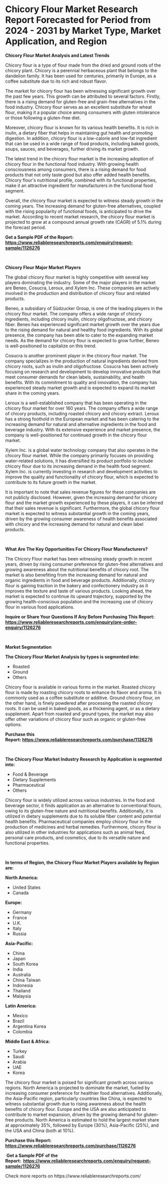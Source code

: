 <p><h1>Chicory Flour Market Research Report Forecasted for Period from 2024 -  2031 by Market Type, Market Application, and Region</h1></p><p><strong>Chicory Flour Market Analysis and Latest Trends</strong></p>
<p><p>Chicory flour is a type of flour made from the dried and ground roots of the chicory plant. Chicory is a perennial herbaceous plant that belongs to the dandelion family. It has been used for centuries, primarily in Europe, as a coffee substitute due to its rich and robust flavor.</p><p>The market for chicory flour has been witnessing significant growth over the past few years. This growth can be attributed to several factors. Firstly, there is a rising demand for gluten-free and grain-free alternatives in the food industry. Chicory flour serves as an excellent substitute for wheat flour, making it a popular choice among consumers with gluten intolerance or those following a gluten-free diet.</p><p>Moreover, chicory flour is known for its various health benefits. It is rich in inulin, a dietary fiber that helps in maintaining gut health and promoting digestion. In addition, chicory flour is a low-calorie and low-fat ingredient that can be used in a wide range of food products, including baked goods, soups, sauces, and beverages, further driving its market growth.</p><p>The latest trend in the chicory flour market is the increasing adoption of chicory flour in the functional food industry. With growing health consciousness among consumers, there is a rising demand for food products that not only taste good but also offer added health benefits. Chicory flour's nutritional profile, combined with its functional properties, make it an attractive ingredient for manufacturers in the functional food segment.</p><p>Overall, the chicory flour market is expected to witness steady growth in the coming years. The increasing demand for gluten-free alternatives, coupled with the rising popularity of functional foods, is anticipated to drive the market. According to recent market research, the chicory flour market is projected to grow at a compound annual growth rate (CAGR) of 5.1% during the forecast period.</p></p>
<p><strong>Get a Sample PDF of the Report:&nbsp; <a href="https://www.reliableresearchreports.com/enquiry/request-sample/1126276">https://www.reliableresearchreports.com/enquiry/request-sample/1126276</a></strong></p>
<p>&nbsp;</p>
<p><strong>Chicory Flour Major Market Players</strong></p>
<p><p>The global chicory flour market is highly competitive with several key players dominating the industry. Some of the major players in the market are Beneo, Cosucra, Leroux, and Xylem Inc. These companies are actively involved in the production and distribution of chicory flour and related products.</p><p>Beneo, a subsidiary of Südzucker Group, is one of the leading players in the chicory flour market. The company offers a wide range of chicory ingredients, including chicory inulin, chicory oligofructose, and chicory fiber. Beneo has experienced significant market growth over the years due to the rising demand for natural and healthy food ingredients. With its global presence, the company has been able to cater to the expanding market needs. As the demand for chicory flour is expected to grow further, Beneo is well-positioned to capitalize on this trend.</p><p>Cosucra is another prominent player in the chicory flour market. The company specializes in the production of natural ingredients derived from chicory roots, such as inulin and oligofructose. Cosucra has been actively focusing on research and development to develop innovative products that meet consumer demands for clean labels, sustainability, and health benefits. With its commitment to quality and innovation, the company has experienced steady market growth and is expected to expand its market share in the coming years.</p><p>Leroux is a well-established company that has been operating in the chicory flour market for over 160 years. The company offers a wide range of chicory products, including roasted chicory and chicory extract. Leroux has a strong foothold in the European market and has been catering to the increasing demand for natural and alternative ingredients in the food and beverage industry. With its extensive experience and market presence, the company is well-positioned for continued growth in the chicory flour market.</p><p>Xylem Inc. is a global water technology company that also operates in the chicory flour market. While the company primarily focuses on providing water-related solutions, it has diversified its product portfolio to include chicory flour due to its increasing demand in the health food segment. Xylem Inc. is currently investing in research and development activities to improve the quality and functionality of chicory flour, which is expected to contribute to its future growth in the market.</p><p>It is important to note that sales revenue figures for these companies are not publicly disclosed. However, given the increasing demand for chicory flour and the market growth experienced by these players, it can be inferred that their sales revenue is significant. Furthermore, the global chicory flour market is expected to witness substantial growth in the coming years, driven by the growing consumer awareness of health benefits associated with chicory and the increasing demand for natural and clean label products.</p></p>
<p>&nbsp;</p>
<p><strong>What Are The Key Opportunities For Chicory Flour Manufacturers?</strong></p>
<p><p>The Chicory Flour market has been witnessing steady growth in recent years, driven by rising consumer preference for gluten-free alternatives and growing awareness about the nutritional benefits of chicory root. The market is also benefiting from the increasing demand for natural and organic ingredients in food and beverage products. Additionally, chicory flour is gaining traction in the bakery and confectionery industry as it improves the texture and taste of various products. Looking ahead, the market is expected to continue its upward trajectory, supported by the growing health-conscious population and the increasing use of chicory flour in various food applications.</p></p>
<p><strong>Inquire or Share Your Questions If Any Before Purchasing This Report: <a href="https://www.reliableresearchreports.com/enquiry/pre-order-enquiry/1126276">https://www.reliableresearchreports.com/enquiry/pre-order-enquiry/1126276</a></strong></p>
<p>&nbsp;</p>
<p><strong>Market Segmentation</strong></p>
<p><strong>The Chicory Flour Market Analysis by types is segmented into:</strong></p>
<p><ul><li>Roasted</li><li>Ground</li><li>Others</li></ul></p>
<p><p>Chicory flour is available in various forms in the market. Roasted chicory flour is made by roasting chicory roots to enhance its flavor and aroma. It is commonly used as a coffee substitute or additive. Ground chicory flour, on the other hand, is finely powdered after processing the roasted chicory roots. It can be used in baked goods, as a thickening agent, or as a dietary supplement. Apart from roasted and ground types, the market may also offer other variations of chicory flour such as organic or gluten-free options.</p></p>
<p><strong>Purchase this Report:&nbsp;<a href="https://www.reliableresearchreports.com/purchase/1126276">https://www.reliableresearchreports.com/purchase/1126276</a></strong></p>
<p>&nbsp;</p>
<p><strong>The Chicory Flour Market Industry Research by Application is segmented into:</strong></p>
<p><ul><li>Food & Beverage</li><li>Dietary Supplements</li><li>Pharmaceutical</li><li>Others</li></ul></p>
<p><p>Chicory flour is widely utilized across various industries. In the food and beverage sector, it finds application as an alternative to conventional flours, owing to its gluten-free nature and nutritional benefits. Additionally, it is utilized in dietary supplements due to its soluble fiber content and potential health benefits. Pharmaceutical companies employ chicory flour in the production of medicines and herbal remedies. Furthermore, chicory flour is also utilized in other industries for applications such as animal feed, personal care products, and cosmetics, due to its versatile nature and functional properties.</p></p>
<p>&nbsp;</p>
<p><strong>In terms of Region, the Chicory Flour Market Players available by Region are:</strong></p>
<p>
    <p> <strong> North America: </strong>
        <ul>
            <li>United States</li>
            <li>Canada</li>
        </ul>
        </p> 
    <p> <strong> Europe: </strong>
        <ul>
            <li>Germany</li>
            <li>France</li>
            <li>U.K.</li>
            <li>Italy</li>
            <li>Russia</li>
        </ul>
        </p> 
    <p> <strong> Asia-Pacific: </strong>
        <ul>
            <li>China</li>
            <li>Japan</li>
            <li>South Korea</li>
            <li>India</li>
            <li>Australia</li>
            <li>China Taiwan</li>
            <li>Indonesia</li>
            <li>Thailand</li>
            <li>Malaysia</li>
        </ul>
        </p> 
    <p> <strong> Latin America: </strong>
        <ul>
            <li>Mexico</li>
            <li>Brazil</li>
            <li>Argentina Korea</li>
            <li>Colombia</li>
        </ul>
        </p> 
    <p> <strong> Middle East & Africa: </strong>
        <ul>
            <li>Turkey</li>
            <li>Saudi</li>
            <li>Arabia</li>
            <li>UAE</li>
            <li>Korea</li>
        </ul>
    </p>
    </p>
<p><p>The chicory flour market is poised for significant growth across various regions. North America is projected to dominate the market, fueled by increasing consumer preference for healthier food alternatives. Additionally, the Asia-Pacific region, particularly countries like China, is expected to witness substantial growth due to rising awareness about the health benefits of chicory flour. Europe and the USA are also anticipated to contribute to market expansion, driven by the growing demand for gluten-free products. North America is estimated to hold the largest market share at approximately 35%, followed by Europe (30%), Asia-Pacific (25%), and the USA and China (both at 10%).</p></p>
<p><strong>Purchase this Report: <a href="https://www.reliableresearchreports.com/purchase/1126276">https://www.reliableresearchreports.com/purchase/1126276</a></strong></p>
<p>&nbsp;<strong>Get a Sample PDF of the Report:&nbsp;&nbsp;<a href="https://www.reliableresearchreports.com/enquiry/request-sample/1126276">https://www.reliableresearchreports.com/enquiry/request-sample/1126276</a></strong></p>
<p><strong></strong></p>
<p>Check more reports on https://www.reliableresearchreports.com/</p>